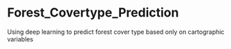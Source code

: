 # Forest_Covertype_Prediction
Using deep learning to predict forest cover type based only on cartographic variables
